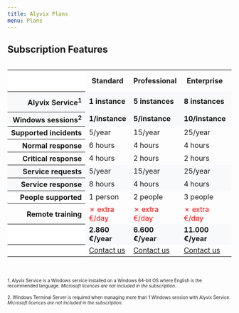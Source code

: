 ```yaml
---
title: Alyvix Plans
menu: Plans
---
```


## Subscription **Features**

<div style="overflow-x:auto;">
    <table style="margin-left:auto;margin-right:auto;border-collapse:collapse">
        <tr>
            <th style="background-color:white;"></th>
            <th>Standard</a></th>
            <th>Professional</a></th>
            <th>Enterprise</a></th>
            <th>Enterprise Plus</a></th>
        </tr>
        <tr style="background-color:#f8f9fa;">
            <th style="text-align:right;white-space:nowrap;">Alyvix Service<sup>1</sup></th>
            <td><b>1 instance</b></td>
            <td><b>5 instances</b></td>
            <td><b>8 instances</b></td>
            <td><b>12 instances</b></td>
        </tr>
        <tr style="background-color:#f8f9fa;">
            <th style="text-align:right;white-space:nowrap;">Windows sessions<sup>2</sup></th>
            <td><b>1/instance</b></td>
            <td><b>5/instance</b></td>
            <td><b>10/instance</b></td>
            <td><b>15/instance</b></td>
        </tr>
        <tr>
            <th style="text-align:right;white-space:nowrap;">Supported incidents</th>
            <td>5/year</td>
            <td>15/year</td>
            <td>25/year</td>
            <td>45/year</td>
        </tr>
        <tr>
            <th style="text-align:right;white-space:nowrap;">Normal response</th>
            <td>6 hours</td>
            <td>4 hours</td>
            <td>4 hours</td>
            <td>2 hours</td>
        </tr>
        <tr>
            <th style="text-align:right;white-space:nowrap;">Critical response</th>
            <td>4 hours</td>
            <td>2 hours</td>
            <td>2 hours</td>
            <td>1 hour</td>
        </tr>
        <tr style="background-color:#f8f9fa;">
            <th style="text-align:right;white-space:nowrap;">Service requests</th>
            <td>5/year</td>
            <td>15/year</td>
            <td>25/year</td>
            <td>45/year</td>
        </tr>
        <tr style="background-color:#f8f9fa;">
            <th style="text-align:right;white-space:nowrap;">Service response</th>
            <td>8 hours</td>
            <td>4 hours</td>
            <td>4 hours</td>
            <td>2 hours</td>
        </tr>
        <tr>
            <th style="text-align:right;white-space:nowrap;">People supported</th>
            <td>1 person</td>
            <td>2 people</td>
            <td>3 people</td>
            <td>>3 people</td>
        </tr>
        <tr>
            <th style="text-align:right;white-space:nowrap;">Remote training</th>
            <td style="color:red">&#x2717; extra €/day</td>
            <td style="color:red">&#x2717; extra €/day</td>
            <td style="color:red">&#x2717; extra €/day</td>
            <td style="color:green">&#x2713; included</td>
        </tr>
        <tr style="background-color:#f8f9fa;">
            <th style="background-color:white;"></th>
            <td><b>2.860 €/year</b></td>
            <td><b>6.600 €/year</b></td>
            <td><b>11.000 €/year</b></td>
            <td><b>16.500 €/year</b></td>
        </tr>
        <tr>
            <th style="background-color:white;"></th>
            <td><a href="./team" class="btn btn-primary btn-lg" target="_blank">Contact us</a></td>
            <td><a href="./team" class="btn btn-primary btn-lg" target="_blank">Contact us</a></td>
            <td><a href="./team" class="btn btn-success btn-lg" target="_blank">Contact us</a></td>
            <td><a href="./team" class="btn btn-success btn-lg" target="_blank">Contact us</a></td>
        </tr>
    </table>
</div><br>

<font size="1">1. Alyvix Service is a Windows service installed on a Windows 64-bit OS where English is the recommended language. <i>Microsoft licences are not included in the subscription.</i></font><br>

<font size="1">2. Windows Terminal Server is required when managing more than 1 Windows session with Alyvix Service. <i>Microsoft licences are not included in the subscription.</i></font>

<!--
        <tr>
            <th style="background-color:white;"></th>
            <td><a href="./service/_subscription_standard/contact_form" class="btn btn-primary btn-lg" target="_blank">Fill in the form</a></td>
            <td><a href="./service/_subscription_professional/contact_form" class="btn btn-primary btn-lg" target="_blank">Fill in the form</a></td>
            <td><a href="./service/_subscription_enterprise/contact_form" class="btn btn-success btn-lg" target="_blank">Fill in the form</a></td>
            <td><a href="./service/_subscription_enterprise_plus/contact_form" class="btn btn-success btn-lg" target="_blank">Fill in the form</a></td>
        </tr>
-->
